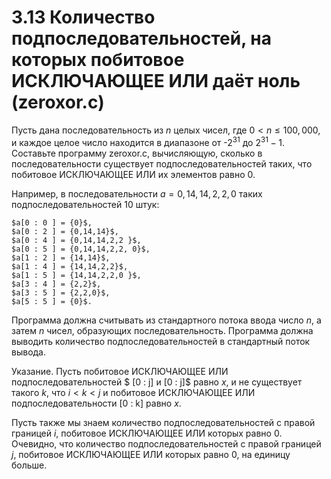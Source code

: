# 3.13 Количество подпоследовательностей, на которых побитовое ИСКЛЮЧАЮЩЕЕ ИЛИ даёт ноль (zeroxor.c)
Пусть дана последовательность из $n$ целых чисел, где $0 < n \le 100,000$, и каждое целое число находится в диапазоне от -$2^{31}$ до $2^{31} - 1$. Составьте программу zeroxor.c, вычисляющую, сколько в последовательности существует подпоследовательностей таких, что побитовое ИСКЛЮЧАЮЩЕЕ ИЛИ их элементов равно $0$.

Например, в последовательности $a = {0,14,14,2, 2,0}$ таких подпоследовательностей $10$ штук:
```
$a[0 : 0 ] = {0}$,
$a[0 : 2 ] = {0,14,14}$,
$a[0 : 4 ] = {0,14,14,2,2 }$,
$a[0 : 5 ] = {0,14,14,2,2, 0}$,
$a[1 : 2 ] = {14,14}$,
$a[1 : 4 ] = {14,14,2,2}$,
$a[1 : 5 ] = {14,14,2,2,0 }$,
$a[3 : 4 ] = {2,2}$,
$a[3 : 5 ] = {2,2,0}$,
$a[5 : 5 ] = {0}$.
```
Программа должна считывать из стандартного потока ввода число $n$, а затем $n$ чисел, образующих последовательность. Программа должна выводить количество подпоследовательностей в стандартный поток вывода.

Указание. Пусть побитовое ИСКЛЮЧАЮЩЕЕ ИЛИ подпоследовательностей $ [0 : j] и [0 : j]$ равно $x$, и не существует такого $k$, что $i < k < j$ и побитовое ИСКЛЮЧАЮЩЕЕ ИЛИ подпоследовательности [0 : k] равно $x$.

Пусть также мы знаем количество подпоследовательностей с правой границей $i$, побитовое ИСКЛЮЧАЮЩЕЕ ИЛИ которых равно $0$. Очевидно, что количество подпоследовательностей с правой границей $j$, побитовое ИСКЛЮЧАЮЩЕЕ ИЛИ которых равно $0$, на единицу больше.
